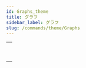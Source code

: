 ```yaml
---
id: Graphs_theme
title: グラフ
sidebar_label: グラフ
slug: /commands/theme/Graphs
---
```


|                                                                                                   |
| ------------------------------------------------------------------------------------------------- |
| [<!-- INCLUDE #_command_.GRAPH.Syntax -->](../../commands-legacy/graph.md)<br/>                   |
| [<!-- INCLUDE #_command_.GRAPH SETTINGS.Syntax -->](../../commands-legacy/graph-settings.md)<br/> |
